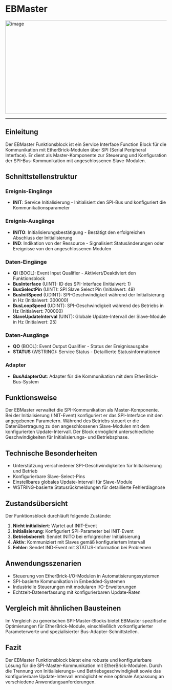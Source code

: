 # EBMaster

<img width="1420" height="292" alt="image" src="https://github.com/user-attachments/assets/699321b3-f59e-49ad-8e4c-2d0a94a6fccc" />

* * * * * * * * * *

## Einleitung
Der EBMaster Funktionsblock ist ein Service Interface Function Block für die Kommunikation mit EtherBrick-Modulen über SPI (Serial Peripheral Interface). Er dient als Master-Komponente zur Steuerung und Konfiguration der SPI-Bus-Kommunikation mit angeschlossenen Slave-Modulen.

## Schnittstellenstruktur

### **Ereignis-Eingänge**
- **INIT**: Service Initialisierung - Initialisiert den SPI-Bus und konfiguriert die Kommunikationsparameter

### **Ereignis-Ausgänge**
- **INITO**: Initialisierungsbestätigung - Bestätigt den erfolgreichen Abschluss der Initialisierung
- **IND**: Indikation von der Ressource - Signalisiert Statusänderungen oder Ereignisse von den angeschlossenen Modulen

### **Daten-Eingänge**
- **QI** (BOOL): Event Input Qualifier - Aktiviert/Deaktiviert den Funktionsblock
- **BusInterface** (UINT): ID des SPI-Interface (Initialwert: 1)
- **BusSelectPin** (UINT): SPI Slave Select Pin (Initialwert: 49)
- **BusInitSpeed** (UDINT): SPI-Geschwindigkeit während der Initialisierung in Hz (Initialwert: 300000)
- **BusLoopSpeed** (UDINT): SPI-Geschwindigkeit während des Betriebs in Hz (Initialwert: 700000)
- **SlaveUpdateInterval** (UINT): Globale Update-Intervall der Slave-Module in Hz (Initialwert: 25)

### **Daten-Ausgänge**
- **QO** (BOOL): Event Output Qualifier - Status der Ereignisausgabe
- **STATUS** (WSTRING): Service Status - Detaillierte Statusinformationen

### **Adapter**
- **BusAdapterOut**: Adapter für die Kommunikation mit dem EtherBrick-Bus-System

## Funktionsweise
Der EBMaster verwaltet die SPI-Kommunikation als Master-Komponente. Bei der Initialisierung (INIT-Event) konfiguriert er das SPI-Interface mit den angegebenen Parametern. Während des Betriebs steuert er die Datenübertragung zu den angeschlossenen Slave-Modulen mit dem konfigurierten Update-Intervall. Der Block ermöglicht unterschiedliche Geschwindigkeiten für Initialisierungs- und Betriebsphase.

## Technische Besonderheiten
- Unterstützung verschiedener SPI-Geschwindigkeiten für Initialisierung und Betrieb
- Konfigurierbare Slave-Select-Pins
- Einstellbares globales Update-Intervall für Slave-Module
- WSTRING-basierte Statusrückmeldungen für detaillierte Fehlerdiagnose

## Zustandsübersicht
Der Funktionsblock durchläuft folgende Zustände:
1. **Nicht initialisiert**: Wartet auf INIT-Event
2. **Initialisierung**: Konfiguriert SPI-Parameter bei INIT-Event
3. **Betriebsbereit**: Sendet INITO bei erfolgreicher Initialisierung
4. **Aktiv**: Kommuniziert mit Slaves gemäß konfiguriertem Intervall
5. **Fehler**: Sendet IND-Event mit STATUS-Information bei Problemen

## Anwendungsszenarien
- Steuerung von EtherBrick-I/O-Modulen in Automatisierungssystemen
- SPI-basierte Kommunikation in Embedded-Systemen
- Industrielle Steuerungen mit modularen I/O-Erweiterungen
- Echtzeit-Datenerfassung mit konfigurierbaren Update-Raten

## Vergleich mit ähnlichen Bausteinen
Im Vergleich zu generischen SPI-Master-Blocks bietet EBMaster spezifische Optimierungen für EtherBrick-Module, einschließlich vorkonfigurierter Parameterwerte und spezialisierter Bus-Adapter-Schnittstellen.

## Fazit
Der EBMaster Funktionsblock bietet eine robuste und konfigurierbare Lösung für die SPI-Master-Kommunikation mit EtherBrick-Modulen. Durch die Trennung von Initialisierungs- und Betriebsgeschwindigkeit sowie das konfigurierbare Update-Intervall ermöglicht er eine optimale Anpassung an verschiedene Anwendungsanforderungen.
